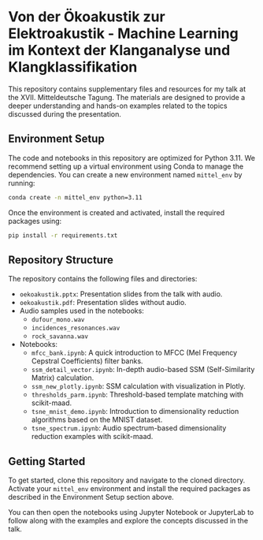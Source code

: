 # Von der Ökoakustik zur Elektroakustik - Machine Learning im Kontext der Klanganalyse und Klangklassifikation


This repository contains supplementary files and resources for my talk at the XVII. Mitteldeutsche Tagung. The materials are designed to provide a deeper understanding and hands-on examples related to the topics discussed during the presentation.

## Environment Setup

The code and notebooks in this repository are optimized for Python 3.11. We recommend setting up a virtual environment using Conda to manage the dependencies. You can create a new environment named `mittel_env` by running:

```bash
conda create -n mittel_env python=3.11
```
Once the environment is created and activated, install the required packages using:
```bash
pip install -r requirements.txt
```

## Repository Structure

The repository contains the following files and directories:

- `oekoakustik.pptx`: Presentation slides from the talk with audio.
- `oekoakustik.pdf`: Presentation slides without audio.
- Audio samples used in the notebooks:
  - `dufour_mono.wav`
  - `incidences_resonances.wav`
  - `rock_savanna.wav`
- Notebooks:
  - `mfcc_bank.ipynb`: A quick introduction to MFCC (Mel Frequency Cepstral Coefficients) filter banks.
  - `ssm_detail_vector.ipynb`: In-depth audio-based SSM (Self-Similarity Matrix) calculation.
  - `ssm_new_plotly.ipynb`: SSM calculation with visualization in Plotly.
  - `thresholds_parm.ipynb`: Threshold-based template matching with scikit-maad.
  - `tsne_mnist_demo.ipynb`: Introduction to dimensionality reduction algorithms based on the MNIST dataset.
  - `tsne_spectrum.ipynb`: Audio spectrum-based dimensionality reduction examples with scikit-maad.

## Getting Started

To get started, clone this repository and navigate to the cloned directory. Activate your `mittel_env` environment and install the required packages as described in the Environment Setup section above.

You can then open the notebooks using Jupyter Notebook or JupyterLab to follow along with the examples and explore the concepts discussed in the talk.
